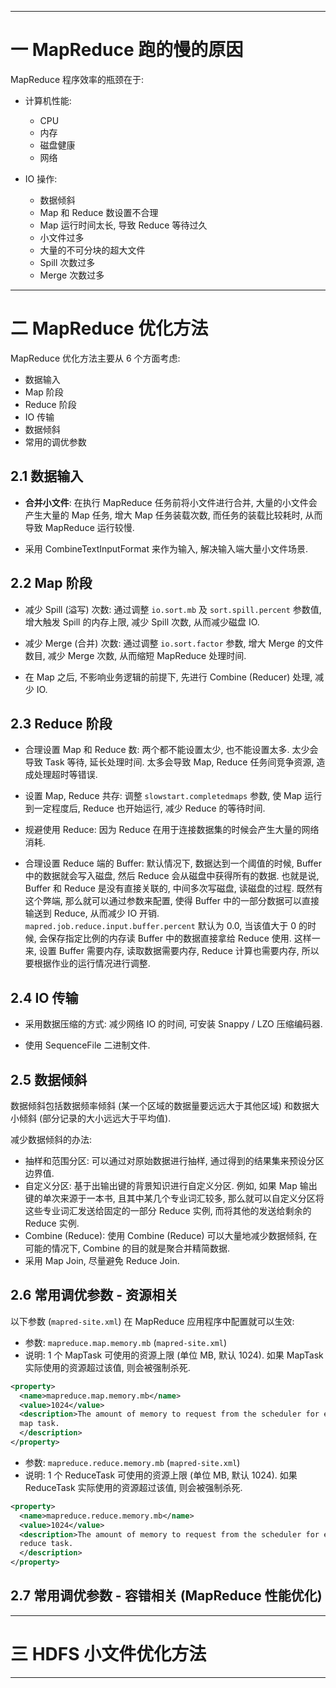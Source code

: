 


---

# 一 MapReduce 跑的慢的原因

MapReduce 程序效率的瓶颈在于:

- 计算机性能:
  - CPU
  - 内存
  - 磁盘健康
  - 网络

- IO 操作: 
  - 数据倾斜
  - Map 和 Reduce 数设置不合理
  - Map 运行时间太长, 导致 Reduce 等待过久
  - 小文件过多
  - 大量的不可分块的超大文件
  - Spill 次数过多
  - Merge 次数过多

---

# 二 MapReduce 优化方法

MapReduce 优化方法主要从 6 个方面考虑:
- 数据输入
- Map 阶段
- Reduce 阶段
- IO 传输
- 数据倾斜
- 常用的调优参数

## 2.1 数据输入

- __合并小文件__: 在执行 MapReduce 任务前将小文件进行合并, 大量的小文件会产生大量的 Map 任务, 增大 Map 任务装载次数, 而任务的装载比较耗时, 从而导致 MapReduce 运行较慢.

- 采用 CombineTextInputFormat 来作为输入, 解决输入端大量小文件场景.

## 2.2 Map 阶段

- 减少 Spill (溢写) 次数: 通过调整 `io.sort.mb` 及 `sort.spill.percent` 参数值, 增大触发 Spill 的内存上限, 减少 Spill 次数, 从而减少磁盘 IO.

- 减少 Merge (合并) 次数: 通过调整 `io.sort.factor` 参数, 增大 Merge 的文件数目, 减少 Merge 次数, 从而缩短 MapReduce 处理时间.

- 在 Map 之后, 不影响业务逻辑的前提下, 先进行 Combine (Reducer) 处理, 减少 IO.

## 2.3 Reduce 阶段

- 合理设置 Map 和 Reduce 数: 两个都不能设置太少, 也不能设置太多. 太少会导致 Task 等待, 延长处理时间. 太多会导致 Map, Reduce 任务间竞争资源, 造成处理超时等错误.

- 设置 Map, Reduce 共存: 调整 `slowstart.completedmaps` 参数, 使 Map 运行到一定程度后, Reduce 也开始运行, 减少 Reduce 的等待时间.

- 规避使用 Reduce: 因为 Reduce 在用于连接数据集的时候会产生大量的网络消耗.

- 合理设置 Reduce 端的 Buffer: 默认情况下, 数据达到一个阈值的时候, Buffer 中的数据就会写入磁盘, 然后 Reduce 会从磁盘中获得所有的数据. 也就是说, Buffer 和 Reduce 是没有直接关联的, 中间多次写磁盘, 读磁盘的过程. 既然有这个弊端, 那么就可以通过参数来配置, 使得 Buffer 中的一部分数据可以直接输送到 Reduce, 从而减少 IO 开销. `mapred.job.reduce.input.buffer.percent` 默认为 0.0, 当该值大于 0 的时候, 会保存指定比例的内存读 Buffer 中的数据直接拿给 Reduce 使用. 这样一来, 设置 Buffer 需要内存, 读取数据需要内存, Reduce 计算也需要内存, 所以要根据作业的运行情况进行调整.

## 2.4 IO 传输

- 采用数据压缩的方式: 减少网络 IO 的时间, 可安装 Snappy / LZO 压缩编码器.

- 使用 SequenceFile 二进制文件.

## 2.5 数据倾斜

数据倾斜包括数据频率倾斜 (某一个区域的数据量要远远大于其他区域) 和数据大小倾斜 (部分记录的大小远远大于平均值).

减少数据倾斜的办法:
- 抽样和范围分区: 可以通过对原始数据进行抽样, 通过得到的结果集来预设分区边界值.
- 自定义分区: 基于出输出键的背景知识进行自定义分区. 例如, 如果 Map 输出键的单次来源于一本书, 且其中某几个专业词汇较多, 那么就可以自定义分区将这些专业词汇发送给固定的一部分 Reduce 实例, 而将其他的发送给剩余的 Reduce 实例.
- Combine (Reduce): 使用 Combine (Reduce) 可以大量地减少数据倾斜, 在可能的情况下, Combine 的目的就是聚合并精简数据.
- 采用 Map Join, 尽量避免 Reduce Join.

## 2.6 常用调优参数 - 资源相关

以下参数 (`mapred-site.xml`) 在 MapReduce 应用程序中配置就可以生效:

- 参数: `mapreduce.map.memory.mb` (`mapred-site.xml`)
- 说明: 1 个 MapTask 可使用的资源上限 (单位 MB, 默认 1024). 如果 MapTask 实际使用的资源超过该值, 则会被强制杀死.

```xml
<property>
  <name>mapreduce.map.memory.mb</name>
  <value>1024</value>
  <description>The amount of memory to request from the scheduler for each
  map task.
  </description>
</property>
```

- 参数: `mapreduce.reduce.memory.mb` (`mapred-site.xml`)
- 说明: 1 个 ReduceTask 可使用的资源上限 (单位 MB, 默认 1024). 如果 ReduceTask 实际使用的资源超过该值, 则会被强制杀死.

```xml
<property>
  <name>mapreduce.reduce.memory.mb</name>
  <value>1024</value>
  <description>The amount of memory to request from the scheduler for each
  reduce task.
  </description>
</property>
```

## 2.7 常用调优参数 - 容错相关 (MapReduce 性能优化)

---

# 三 HDFS 小文件优化方法

---
